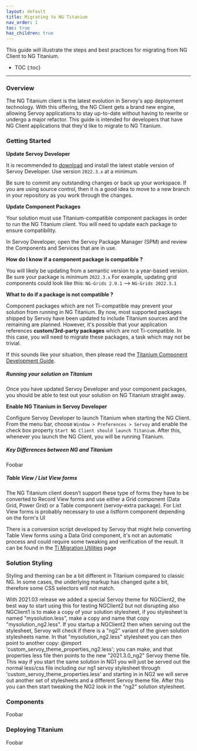 ```yaml
---
layout: default
title: Migrating to NG Titanium
nav_order: 1
toc: true
has_children: true
---
```


This guide will illustrate the steps and best practices for migrating from NG Client to NG Titanium.
* TOC
{:toc}
------



### Overview

The NG Titanium client is the latest evolution in Servoy's app deployment technology. With this offering, the NG Client gets a brand new engine, allowing Servoy applications to stay up-to-date without having to rewrite or undergo a major refactor. This guide is intended for developers that have NG Client applications that they'd like to migrate to NG Titanium.

### Getting Started

**Update Servoy Developer**

It is recommended to [download](https://servoy.com/download) and install the latest stable version of Servoy Developer. Use version `2022.3.x` at a minimum.

Be sure to commit any outstanding changes or back up your workspace. If you are using source control, then it is a good idea to move to a new branch in your repository as you work through the changes.

**Update Component Packages**

Your solution must use Titanium-compatible component packages in order to run the NG Titanium client. You will need to update each package to ensure compatibility.

In Servoy Developer, open the Servoy Package Manager (SPM) and review the Components and Services that are in use. 

**How do I know if a component package is compatible ?**

You will likely be updating from a semantic version to a year-based version. Be sure your package is minimum `2022.3.x`
For example, updating grid components could look like this:  `NG-Grids 2.9.1`  -->  `NG-Grids 2022.3.1`

**What to do if a package is not compatible ?**

Component packages which are not Ti-compatible may prevent your solution from running in NG Titanium. By now, most supported packages shipped by Servoy have been updated to include Titanium sources and the remaining are planned.  However, it's possible that your application references **custom/3rd-party packages** which are not Ti-compatible. In this case, you will need to migrate these packages, a task which may not be trivial. 

If this sounds like your situation, then please read the [Titanium Component Development Guide](https://servoy.github.io/servoy-doc/ng-titanium-component-development-guide.html). 

##### Running your solution on Titanium

Once you have updated Servoy Developer and your component packages, you should be able to test out your solution on NG Titanium straight away.

**Enable NG Titanium in Servoy Developer**

Configure Servoy Developer to launch Titanium when starting the NG Client. From the menu bar, choose `Window > Preferences > Servoy` and enable the check box property `Start NG Client should launch Titanium`. After this, whenever you launch the NG Client, you will be running Titanium.

##### Key Differences between NG and Titanium

Foobar

##### Table View / List View forms

The NG Titanium client doesn’t support these type of forms they have to be converted to Record View forms and use either a Grid component (Data Grid, Power Grid) or a Table component (servoy-extra package). For List View forms is probably necessary to use a listform component depending on the form's UI

There is a conversion script developed by Servoy that might help converting Table View forms using a Data Grid component, it's not an automatic process and could require some tweaking and verification of the result. It can be found in the [Ti Migration Utilities](https://servoy.github.io/servoy-doc/ng-titanium-migration-utilities.html) page

### Solution Styling

Styling and theming can be a bit different in Titanium compared to classic NG. In some cases, the underlying markup has changed quite a bit, therefore some CSS selectors will not match.


With 2021.03 release we added a special Servoy theme for NGClient2, the best way to start using this for testing NGClient2 but not disrupting also NGClient1 is to make a copy of your solution stylesheet, if you stylesheet is named "mysolution.less", make a copy and name that copy "mysolution_ng2.less". If you startup a NGClient2 then when serving out the stylesheet, Servoy will check if there is a "ng2" variant of the given solution stylesheets name. In that "mysolution_ng2.less" stylesheet you can then point to another copy: @import 'custom_servoy_theme_properties_ng2.less'; you can make, and that properties less file then points to the new "2021.3.0_ng2" Servoy theme file. This way if you start the same solution in NG1 you will just be served out the normal less/css file including our ng1 servoy stylesheet through 'custom_servoy_theme_properties.less' and starting in in NG2 we will serve out another set of stylesheets and a different Servoy theme file. After this you can then start tweaking the NG2 look in the "ng2" solution stylesheet.

### Components

Foobar

### Deploying Titanium

Foobar
